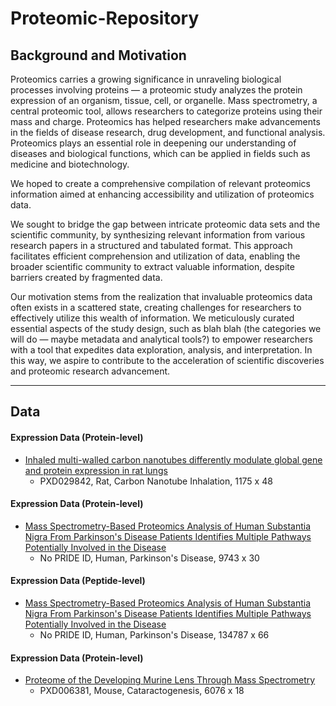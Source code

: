 # Proteomic-Repository

## Background and Motivation </h2>

Proteomics carries a growing significance in unraveling biological processes involving proteins — a proteomic study analyzes the protein expression of an organism, tissue, cell, or organelle. Mass spectrometry, a central proteomic tool, allows researchers to categorize proteins using their mass and charge. Proteomics has helped researchers make advancements in the fields of disease research, drug development, and functional analysis. Proteomics plays an essential role in deepening our understanding of diseases and biological functions, which can be applied in fields such as medicine and biotechnology. 

We hoped to create a comprehensive compilation of relevant proteomics information aimed at enhancing accessibility and utilization of proteomics data. 

We sought to bridge the gap between intricate proteomic data sets and the scientific community, by synthesizing relevant information from various research papers in a structured and tabulated format. This approach facilitates efficient comprehension and utilization of data, enabling the broader scientific community to extract valuable information, despite barriers created by fragmented data. 

Our motivation stems from the realization that invaluable proteomics data often exists in a scattered state, creating challenges for researchers to effectively utilize this wealth of information. We meticulously curated essential aspects of the study design, such as blah blah (the categories we will do — maybe metadata and analytical tools?) to empower researchers with a tool that expedites data exploration, analysis, and interpretation. In this way, we aspire to contribute to the acceleration of scientific discoveries and proteomic research advancement.

___
## Data


#### Expression Data (Protein-level)
* [Inhaled multi-walled carbon nanotubes differently modulate global gene and protein expression in rat lungs](https://www.tandfonline.com/doi/full/10.1080/17435390.2020.1851418)
  * PXD029842, Rat, Carbon Nanotube Inhalation, 1175 x 48

#### Expression Data (Protein-level)
* [Mass Spectrometry-Based Proteomics Analysis of Human Substantia Nigra From Parkinson's Disease Patients Identifies Multiple Pathways Potentially Involved in the Disease](https://www.mcponline.org/article/S1535-9476(22)00260-2/fulltext)
  * No PRIDE ID, Human, Parkinson's Disease, 9743 x 30

#### Expression Data (Peptide-level)
* [Mass Spectrometry-Based Proteomics Analysis of Human Substantia Nigra From Parkinson's Disease Patients Identifies Multiple Pathways Potentially Involved in the Disease](https://www.mcponline.org/article/S1535-9476(22)00260-2/fulltext)
  * No PRIDE ID, Human, Parkinson's Disease, 134787 x 66

#### Expression Data (Protein-level)
* [Proteome of the Developing Murine Lens Through Mass Spectrometry](https://iovs.arvojournals.org/article.aspx?articleid=2670138)
   * PXD006381, Mouse, Cataractogenesis, 6076 x 18
